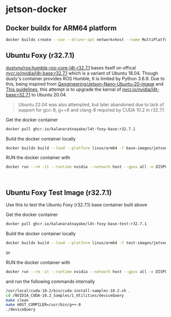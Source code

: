 # jetson-docker

## Docker buildx for ARM64 platform

```bash
docker buildx create --use --driver-opt network=host --name MultiPlatform --platform linux/arm64
```

## Ubuntu Foxy (r32.7.1)

[dustynv/ros:humble-ros-core-l4t-r32.7.1](https://hub.docker.com/layers/dustynv/ros/humble-ros-core-l4t-r32.7.1/images/sha256-833447d4c81735c71cd61587b9cd61275cf7158f44bec074a135e6f3e662187a?context=explore) bases itself on offical [nvcr.io/nvidia/l4t-base:r32.7.1](https://catalog.ngc.nvidia.com/orgs/nvidia/containers/l4t-base/tags) which is a variant of Ubuntu 18.04. Though dusty's container provides ROS Humble, It is limited by Python 3.6.9. Due to this, being inspired from [Qengineering/Jetson-Nano-Ubuntu-20-image](https://github.com/Qengineering/Jetson-Nano-Ubuntu-20-image) and [This guidelines](https://gist.github.com/gpshead/0c3a9e0a7b3e180d108b6f4aef59bc19), this attempt is to upgrade the kernal of [nvcr.io/nvidia/l4t-base:r32.7.1](https://catalog.ngc.nvidia.com/orgs/nvidia/containers/l4t-base/tags) to Ubuntu 20.04. 

> Ubuntu 22.04 was also attempted, but later abandoned due to lack of support for gcc-8, g++8 and clang-8 required by CUDA 10.2 in r32.7.1

Get the docker container
```bash
docker pull ghcr.io/kalanaratnayake/l4t-foxy-base:r32.7.1
```

Build the docker container locally
```bash
docker buildx build --load --platform linux/arm64 -f base-images/jetson_nano_foxy.Dockerfile -t l4t-foxy-base:r32.7.1 .
```

RUN the docker container with
```bash
docker run --rm -it --runtime nvidia --network host --gpus all -e DISPLAY ghcr.io/kalanaratnayake/l4t-foxy-base:r32.7.1 bash
```
<br>

## Ubuntu Foxy Test Image (r32.7.1)

Use this to test the Ubuntu Foxy (r32.7.1) base container built above

Get the docker container
```bash
docker pull ghcr.io/kalanaratnayake/l4t-foxy-base-test:r32.7.1
```

Build the docker container locally
```bash
docker buildx build --load --platform linux/arm64 -f test-images/jetson_nano_foxy_test.Dockerfile -t l4t-foxy-base-test:r32.7.1 .
```
or 

RUN the docker container with
```bash
docker run --rm -it --runtime nvidia --network host --gpus all -e DISPLAY ghcr.io/kalanaratnayake/l4t-foxy-base-test:r32.7.1
```
and run the following commands internally
```bash
/usr/local/cuda-10.2/bin/cuda-install-samples-10.2.sh .
cd /NVIDIA_CUDA-10.2_Samples/1_Utilities/deviceQuery
make clean
make HOST_COMPILER=/usr/bin/g++-8
./deviceQuery
```
<br>
